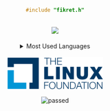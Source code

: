 
<div align="center">

```c
#include "fikret.h"
```
</div>
<br>
<div align="center">
<img src="https://github-readme-stats.vercel.app/api?username=fikret0"></img></div>
<br>
<div align="center">
<details>
<summary>Most Used Languages</summary>
<img src="https://github-readme-stats.vercel.app/api/top-langs?username=fikret0&show_icons=true&locale=en&layout=compact">
</details>
</div>
<br>
<div align="center">
<img src="lf.png" height="75">
<br>

![passed](https://badgen.net/badge/github/passed%20%F0%9F%98%8E/green?icon=github)

</div>
